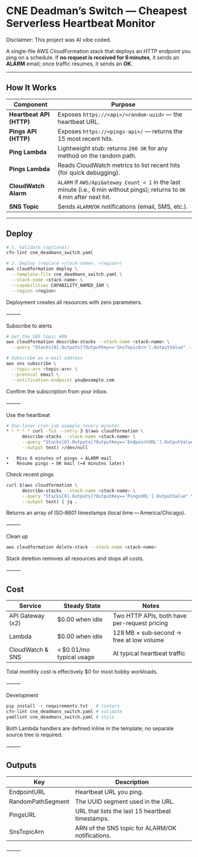 # CNE Deadman’s Switch — Cheapest Serverless Heartbeat Monitor

Disclaimer: This project was AI vibe coded.

A single-file AWS CloudFormation stack that deploys an HTTP endpoint you ping on a schedule.
If **no request is received for 6 minutes**, it sends an **ALARM** email; once traffic resumes, it sends an **OK**.

---

## How It Works

| Component                | Purpose                                                                                                 |
|--------------------------|---------------------------------------------------------------------------------------------------------|
| **Heartbeat API (HTTP)** | Exposes `https://<api>/<random-uuid>` — the heartbeat URL. |
| **Pings API (HTTP)**     | Exposes `https://<pings-api>/` — returns the 15 most recent hits. |
| **Ping Lambda**          | Lightweight stub: returns `200 OK` for any method on the random path.                                  |
| **Pings Lambda**         | Reads CloudWatch metrics to list recent hits (for quick debugging).                                    |
| **CloudWatch Alarm**     | `ALARM` if `AWS/ApiGateway Count < 1` in the last minute (i.e., 6 min without pings); returns to `OK` 4 min after next hit. |
| **SNS Topic**            | Sends `ALARM`/`OK` notifications (email, SMS, etc.).                                                   |

---

## Deploy

```bash
# 1. Validate (optional)
cfn-lint cne_deadmans_switch.yaml

# 2. Deploy (replace <stack-name>, <region>)
aws cloudformation deploy \
  --template-file cne_deadmans_switch.yaml \
  --stack-name <stack-name> \
  --capabilities CAPABILITY_NAMED_IAM \
  --region <region>
```

Deployment creates all resources with zero parameters.

⸻

Subscribe to alerts

```bash
# Get the SNS topic ARN
aws cloudformation describe-stacks --stack-name <stack-name> \
  --query "Stacks[0].Outputs[?OutputKey=='SnsTopicArn'].OutputValue" --output text

# Subscribe an e‑mail address
aws sns subscribe \
  --topic-arn <topic-arn> \
  --protocol email \
  --notification-endpoint you@example.com
```
Confirm the subscription from your inbox.

⸻

Use the heartbeat
```bash
# One‑liner cron job example (every minute)
* * * * * curl -fsS --retry 3 $(aws cloudformation \
      describe-stacks --stack-name <stack-name> \
      --query "Stacks[0].Outputs[?OutputKey=='EndpointURL'].OutputValue" \
      --output text) >/dev/null
```
	•	Miss 6 minutes of pings → ALARM mail
	•	Resume pings → OK mail (≈4 minutes later)

Check recent pings
```bash
curl $(aws cloudformation \
      describe-stacks --stack-name <stack-name> \
      --query "Stacks[0].Outputs[?OutputKey=='PingsURL'].OutputValue" \
      --output text) | jq .
```
Returns an array of ISO‑8601 timestamps (local time — America/Chicago).

⸻

Clean up
```bash
aws cloudformation delete-stack --stack-name <stack-name>
```
Stack deletion removes all resources and stops all costs.

⸻

## Cost

| Service           | Steady State              | Notes                                         |
|-------------------|--------------------------|-----------------------------------------------|
| API Gateway (x2)  | $0.00 when idle          | Two HTTP APIs, both have per-request pricing  |
| Lambda            | $0.00 when idle          | 128 MB × sub‑second → free at low volume      |
| CloudWatch & SNS  | < $0.01/mo typical usage | At typical heartbeat traffic                  |

Total monthly cost is effectively $0 for most hobby workloads.

⸻

Development
```bash
pip install -r requirements.txt   # linters
cfn-lint cne_deadmans_switch.yaml # validate
yamllint cne_deadmans_switch.yaml # style
```
Both Lambda handlers are defined inline in the template; no separate source tree is required.

⸻

## Outputs

| Key               | Description                                 |
|-------------------|---------------------------------------------|
| EndpointURL       | Heartbeat URL you ping.                     |
| RandomPathSegment | The UUID segment used in the URL.           |
| PingsURL          | URL that lists the last 15 heartbeat timestamps. |
| SnsTopicArn       | ARN of the SNS topic for ALARM/OK notifications. |

⸻
